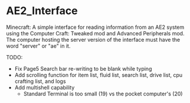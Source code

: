 # AE2_Interface
Minecraft: A simple interface for reading information from an AE2 system using the Computer Craft: Tweaked mod and Advanced Peripherals mod.
The computer hosting the server version of the interface must have the word "server" or "ae" in it.

TODO:
- Fix Page5 Search bar re-writing to be blank while typing
- Add scrolling function for item list, fluid list, search list, drive list, cpu crafting list, and logs
- Add multishell capability
	- Standard Terminal is too small (19) vs the pocket computer's (20)